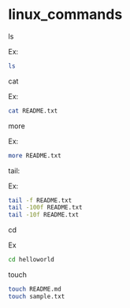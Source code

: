 # linux_commands

ls 

Ex:
```bash
ls
```


cat

Ex: 

```bash
cat README.txt 
```


more 

Ex: 
```bash
more README.txt 
```

tail:

Ex: 
```bash
tail -f README.txt
tail -100f README.txt
tail -10f README.txt 
```

cd

Ex
```bash
cd helloworld
```

touch

```bash
touch README.md
touch sample.txt
```


